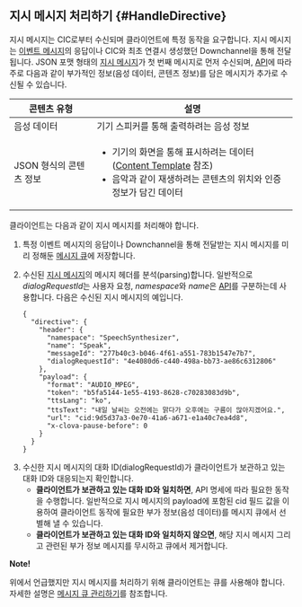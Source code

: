 ## 지시 메시지 처리하기 {#HandleDirective}
지시 메시지는 CIC로부터 수신되며 클라이언트에 특정 동작을 요구합니다. 지시 메시지는 [이벤트 메시지](#SendEvent)의 응답이나 CIC와 최초 연결시 생성했던 Downchannel을 통해 전달됩니다. JSON 포맷 형태의 [지시 메시지](/CIC/CIC_Message_Format.md#Directive)가 첫 번째 메시지로 먼저 수신되며, [API](/CIC/References/CIC_API.md)에 따라 주로 다음과 같이 부가적인 정보(음성 데이터, 콘텐츠 정보)를 담은 메시지가 추가로 수신될 수 있습니다.

| 콘텐츠 유형            | 설명                                             |
|---------------------|-------------------------------------------------|
| 음성 데이터            | 기기 스피커를 통해 출력하려는 음성 정보                  |
| JSON 형식의 콘텐츠 정보 | <ul><li>기기의 화면을 통해 표시하려는 데이터(<a href="/CIC/References/Content_Templates.md">Content Template</a> 참조)</li><li>음악과 같이 재생하려는 콘텐츠의 위치와 인증 정보가 담긴 데이터</li></ul> |

클라이언트는 다음과 같이 지시 메시지를 처리해야 합니다.

<ol>
<li><p>특정 이벤트 메시지의 응답이나 Downchannel을 통해 전달받는 지시 메시지를 미리 정해둔 <a href="#ManageMessageQ">메시지 큐</a>에 저장합니다.</p>
</li>
<li><p>수신된 <a href="/CIC/References/CIC_Message_Format.html#Directive">지시 메시지</a>의 메시지 헤더를 분석(parsing)합니다. 일반적으로 <em>dialogRequestId</em>는 사용자 요청, <em>namespace</em>와 <em>name</em>은 <a href="/CIC/Reference/CIC_API.html">API</a>를 구분하는데 사용합니다. 다음은 수신된 지시 메시지의 예입니다.</p>
<pre><code>{
  "directive": {
    "header": {
      "namespace": "SpeechSynthesizer",
      "name": "Speak",
      "messageId": "277b40c3-b046-4f61-a551-783b1547e7b7",
      "dialogRequestId": "4e4080d6-c440-498a-bb73-ae86c6312806"
    },
    "payload": {
      "format": "AUDIO_MPEG",
      "token": "b5fa5144-1e55-4193-8628-c70283083d9b",
      "ttsLang": "ko",
      "ttsText": "내일 날씨는 오전에는 맑다가 오후에는 구름이 많아지겠어요.",
      "url": "cid:9d5d37a3-0e70-41a6-a671-e1a40c7ea4d8",
      "x-clova-pause-before": 0
    }
  }
}
</code></pre>
</li>
<li>수신한 지시 메시지의 대화 ID(dialogRequestId)가 클라이언트가 보관하고 있는 대화 ID와 대응되는지 확인합니다.
<ul>
<li><strong>클라이언트가 보관하고 있는 대화 ID와 일치하면</strong>, API 명세에 따라 필요한 동작을 수행합니다. 일반적으로 지시 메시지의 payload에 포함된 cid 필드 값을 이용하여 클라이언트 동작에 필요한 부가 정보(음성 데이터)를 메시지 큐에서 선별해 낼 수 있습니다.</li>
<li><strong>클라이언트가 보관하고 있는 대화 ID와 일치하지 않으면</strong>, 해당 지시 메시지 그리고 관련된 부가 정보 메시지를 무시하고 큐에서 제거합니다.</li>
</ul>
</li>
</ol>

<div class="note">
<p><strong>Note!</strong></p>
<p>위에서 언급했지만 지시 메시지를 처리하기 위해 클라이언트는 큐를 사용해야 합니다. 자세한 설명은 <a href="#ManageMessageQ">메시지 큐 관리하기</a>를 참조합니다.</p>
</div>
